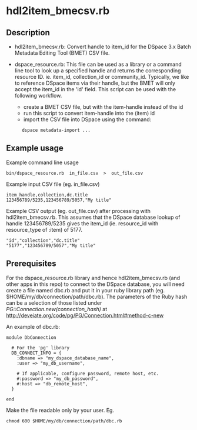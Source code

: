 hdl2item_bmecsv.rb
==================

Description
-----------

- hdl2item_bmecsv.rb: Convert handle to item_id for the DSpace 3.x
  Batch Metadata Editing Tool (BMET) CSV file.

- dspace_resource.rb: This file can be used as a library or a command
  line tool to look up a specified handle and returns the corresponding
  resource ID.  ie. item_id, collection_id or community_id.
  Typically, we like to reference DSpace items via their handle, but
  the BMET will only accept the item_id in the 'id' field. This script
  can be used with the following workflow.
  - create a BMET CSV file, but with the item-handle instead of the id
  - run this script to convert item-handle into the (item) id
  - import the CSV file into DSpace using the command:
```
      dspace metadata-import ...
```

Example usage
-------------

Example command line usage
```
bin/dspace_resource.rb  in_file.csv  >  out_file.csv
```

Example input CSV file (eg. in_file.csv)
```
item_handle,collection,dc.title
123456789/5235,123456789/5057,"My title"
```

Example CSV output (eg. out_file.csv) after processing with
hdl2item_bmecsv.rb. This assumes that the DSpace database lookup
of handle 123456789/5235 gives the item_id (ie. resource_id with
resource_type of :item) of 5177.
```
"id","collection","dc.title"
"5177","123456789/5057","My title"
```

Prerequisites
-------------
For the dspace_resource.rb library and hence hdl2item_bmecsv.rb
(and other apps in this repo) 
to connect to the DSpace database, you will need create a file
named dbc.rb and put it in your ruby library path (eg.
$HOME/my/db/connection/path/dbc.rb).  The parameters of the
Ruby hash can be a selection of those listed under
*PG::Connection.new(connection_hash)* at
http://deveiate.org/code/pg/PG/Connection.html#method-c-new

An example of dbc.rb:
```
module DbConnection

  # For the 'pg' library
  DB_CONNECT_INFO = {
    :dbname => "my_dspace_database_name",
    :user => "my_db_username",

    # If applicable, configure password, remote host, etc.
    #:password => "my_db_password",
    #:host => "db_remote_host",
  }

end
```

Make the file readable only by your user. Eg.
```
chmod 600 $HOME/my/db/connection/path/dbc.rb
```

